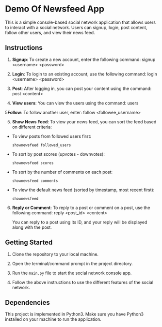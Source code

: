 # Demo Of Newsfeed App

This is a simple console-based social network application that allows users to interact with a social network. Users can signup, login, post content, follow other users, and view their news feed.

## Instructions

1. **Signup**: To create a new account, enter the following command: signup \<username> \<password>

2. **Login**: To login to an existing account, use the following command: login \<username> \<password>


3. **Post**: After logging in, you can post your content using the command:
post \<content>

4. **View users**: You can view the users using the command: users

5**Follow**: To follow another user, enter:
   follow \<followee_username>



5. **Show News Feed**: To view your news feed, you can sort the feed based on different criteria:
- To view posts from followed users first:
  ```
  shownewsfeed followed_users
  ```

- To sort by post scores (upvotes - downvotes):
  ```
  shownewsfeed scores
  ```

- To sort by the number of comments on each post:
  ```
  shownewsfeed comments
  ```

- To view the default news feed (sorted by timestamp, most recent first):
  ```
  shownewsfeed
  ```

6. **Reply or Comment**: To reply to a post or comment on a post, use the following command:
reply \<post_id> \<content>

   You can reply to a post using its ID, and your reply will be displayed along with the post.

## Getting Started

1. Clone the repository to your local machine.

2. Open the terminal/command prompt in the project directory.

3. Run the `main.py` file to start the social network console app.

4. Follow the above instructions to use the different features of the social network.

## Dependencies

This project is implemented in Python3. Make sure you have Python3 installed on your machine to run the application.

